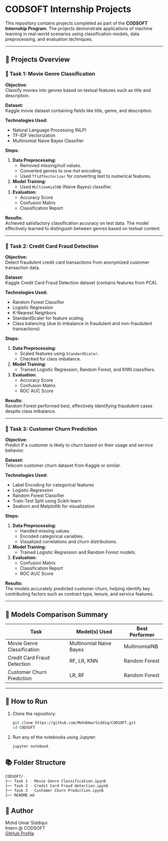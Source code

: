 # CODSOFT Internship Projects

This repository contains projects completed as part of the **CODSOFT Internship Program**. The projects demonstrate applications of machine learning in real-world scenarios using classification models, data preprocessing, and evaluation techniques.

---

## 📁 Projects Overview

### 🔹 Task 1: Movie Genre Classification

**Objective:**  
Classify movies into genres based on textual features such as title and description.

**Dataset:**  
Kaggle movie dataset containing fields like title, genre, and description.

**Technologies Used:**
- Natural Language Processing (NLP)
- TF-IDF Vectorization
- Multinomial Naive Bayes Classifier

**Steps:**
1. **Data Preprocessing:**
   - Removed missing/null values.
   - Converted genres to one-hot encoding.
   - Used `TfidfVectorizer` for converting text to numerical features.
2. **Model Training:**
   - Used `MultinomialNB` (Naive Bayes) classifier.
3. **Evaluation:**
   - Accuracy Score
   - Confusion Matrix
   - Classification Report

**Results:**  
Achieved satisfactory classification accuracy on test data. The model effectively learned to distinguish between genres based on textual content.

---

### 🔹 Task 2: Credit Card Fraud Detection

**Objective:**  
Detect fraudulent credit card transactions from anonymized customer transaction data.

**Dataset:**  
Kaggle Credit Card Fraud Detection dataset (contains features from PCA).

**Technologies Used:**
- Random Forest Classifier
- Logistic Regression
- K-Nearest Neighbors
- StandardScaler for feature scaling
- Class balancing (due to imbalance in fraudulent and non-fraudulent transactions)

**Steps:**
1. **Data Preprocessing:**
   - Scaled features using `StandardScaler`.
   - Checked for class imbalance.
2. **Model Training:**
   - Trained Logistic Regression, Random Forest, and KNN classifiers.
3. **Evaluation:**
   - Accuracy Score
   - Confusion Matrix
   - ROC AUC Score

**Results:**  
Random Forest performed best, effectively identifying fraudulent cases despite class imbalance.

---

### 🔹 Task 3: Customer Churn Prediction

**Objective:**  
Predict if a customer is likely to churn based on their usage and service behavior.

**Dataset:**  
Telecom customer churn dataset from Kaggle or similar.

**Technologies Used:**
- Label Encoding for categorical features
- Logistic Regression
- Random Forest Classifier
- Train-Test Split using Scikit-learn
- Seaborn and Matplotlib for visualization

**Steps:**
1. **Data Preprocessing:**
   - Handled missing values.
   - Encoded categorical variables.
   - Visualized correlations and churn distributions.
2. **Model Training:**
   - Trained Logistic Regression and Random Forest models.
3. **Evaluation:**
   - Confusion Matrix
   - Classification Report
   - ROC AUC Score

**Results:**  
The models accurately predicted customer churn, helping identify key contributing factors such as contract type, tenure, and service features.

---

## 🧠 Models Comparison Summary

| Task                      | Model(s) Used                    | Best Performer           |
|---------------------------|----------------------------------|--------------------------|
| Movie Genre Classification | Multinomial Naive Bayes         | MultinomialNB            |
| Credit Card Fraud Detection | RF, LR, KNN                    | Random Forest            |
| Customer Churn Prediction  | LR, RF                          | Random Forest            |

---

## 📌 How to Run

1. Clone the repository:
   ```bash
   git clone https://github.com/MohdUmarSiddiq/CODSOFT.git
   cd CODSOFT
   ```
2. Run any of the notebooks using Jupyter:
   ```bash
   jupyter notebook
   ```
## 📚 Folder Structure
  ```bash
  CODSOFT/
  ├── Task 1 - Movie Genre Classification.ipynb
  ├── Task 2 - Credit Card Fraud detection.ipynb
  ├── Task 3 - Customer Churn Prediction.ipynb
  ├── README.md
  ```
## 🔗 Author 
Mohd Umar Siddiqui \
Intern @ CODSOFT \
[GitHub Profile](https://github.com/yourusername)
